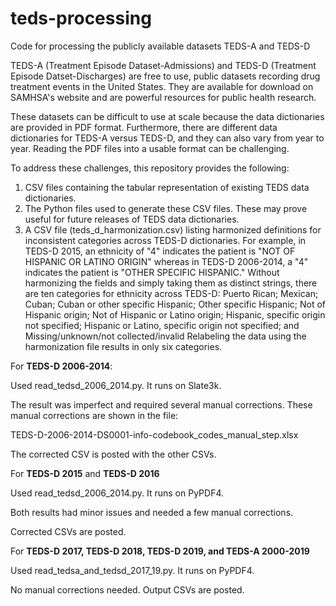 # teds-processing
Code for processing the publicly available datasets TEDS-A and TEDS-D

TEDS-A (Treatment Episode Dataset-Admissions) and TEDS-D (Treatment Episode Datset-Discharges) are free to use, public datasets recording drug treatment events in the United States. They are available for download on SAMHSA's website and are powerful resources for public health research.

These datasets can be difficult to use at scale because the data dictionaries are provided in PDF format. 
Furthermore, there are different data dictionaries for TEDS-A versus TEDS-D, and they can also vary from year to year. 
Reading the PDF files into a usable format can be challenging. 

To address these challenges, this repository provides the following:
1. CSV files containing the tabular representation of existing TEDS data dictionaries.
2. The Python files used to generate these CSV files. These may prove useful for future releases of TEDS data dictionaries.
3. A CSV file (teds_d_harmonization.csv) listing harmonized definitions for inconsistent categories across TEDS-D dictionaries.
For example, in TEDS-D 2015, an ethnicity of "4" indicates the patient is "NOT OF HISPANIC OR LATINO ORIGIN" whereas
in TEDS-D 2006-2014, a "4" indicates the patient is "OTHER SPECIFIC HISPANIC." 
Without harmonizing the fields and simply taking them as distinct strings, there are ten categories for ethnicity across TEDS-D:
Puerto Rican; Mexican; Cuban; Cuban or other specific Hispanic; Other specific Hispanic; Not of Hispanic origin; Not of Hispanic or Latino origin; Hispanic, specific origin not specified; Hispanic or Latino, specific origin not specified; and Missing/unknown/not collected/invalid
Relabeling the data using the harmonization file results in only six categories.


For **TEDS-D 2006-2014**: 

Used read_tedsd_2006_2014.py. It runs on Slate3k.

The result was imperfect and required several manual corrections. These manual corrections are shown in the file:

TEDS-D-2006-2014-DS0001-info-codebook_codes_manual_step.xlsx

The corrected CSV is posted with the other CSVs.


For **TEDS-D 2015** and **TEDS-D 2016**

Used read_tedsd_2006_2014.py. It runs on PyPDF4.

Both results had minor issues and needed a few manual corrections. 

Corrected CSVs are posted. 


For **TEDS-D 2017, TEDS-D 2018, TEDS-D 2019, and TEDS-A 2000-2019**

Used read_tedsa_and_tedsd_2017_19.py. It runs on PyPDF4.

No manual corrections needed. Output CSVs are posted.


